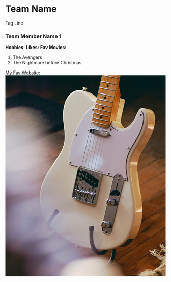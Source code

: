 # Team Name
Tag Line

### Team Member Name 1
**Hobbies:**
**Likes:**
**Fav Movies:**
1. The Avengers
2. The Nightmare before Christmas

[My Fav Website:](https://ww.amazon.ca)
![Fender Telecaster](images/tele.jpg)